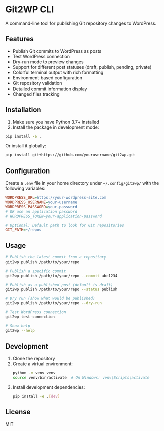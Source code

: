 # Git2WP CLI

A command-line tool for publishing Git repository changes to WordPress.

## Features

- Publish Git commits to WordPress as posts
- Test WordPress connection
- Dry-run mode to preview changes
- Support for different post statuses (draft, publish, pending, private)
- Colorful terminal output with rich formatting
- Environment-based configuration
- Git repository validation
- Detailed commit information display
- Changed files tracking

## Installation

1. Make sure you have Python 3.7+ installed
2. Install the package in development mode:

```bash
pip install -e .
```

Or install it globally:

```bash
pip install git+https://github.com/yourusername/git2wp.git
```

## Configuration

Create a `.env` file in your home directory under `~/.config/git2wp/` with the following variables:

```ini
WORDPRESS_URL=https://your-wordpress-site.com
WORDPRESS_USERNAME=your-username
WORDPRESS_PASSWORD=your-password
# OR use an application password
# WORDPRESS_TOKEN=your-application-password

# Optional: Default path to look for Git repositories
GIT_PATH=~/repos
```

## Usage

```bash
# Publish the latest commit from a repository
git2wp publish /path/to/your/repo

# Publish a specific commit
git2wp publish /path/to/your/repo --commit abc1234

# Publish as a published post (default is draft)
git2wp publish /path/to/your/repo --status publish

# Dry run (show what would be published)
git2wp publish /path/to/your/repo --dry-run

# Test WordPress connection
git2wp test-connection

# Show help
git2wp --help
```

## Development

1. Clone the repository
2. Create a virtual environment:
   ```bash
   python -m venv venv
   source venv/bin/activate  # On Windows: venv\Scripts\activate
   ```
3. Install development dependencies:
   ```bash
   pip install -e .[dev]
   ```

## License

MIT
